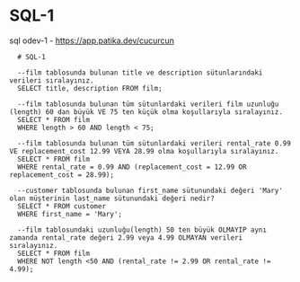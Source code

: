 # SQL-1
sql odev-1 - https://app.patika.dev/cucurcun

      # SQL-1
      
      --film tablosunda bulunan title ve description sütunlarındaki verileri sıralayınız.
      SELECT title, description FROM film;

      --film tablosunda bulunan tüm sütunlardaki verileri film uzunluğu (length) 60 dan büyük VE 75 ten küçük olma koşullarıyla sıralayınız.
      SELECT * FROM film
      WHERE length > 60 AND length < 75;

      --film tablosunda bulunan tüm sütunlardaki verileri rental_rate 0.99 VE replacement_cost 12.99 VEYA 28.99 olma koşullarıyla sıralayınız.
      SELECT * FROM film
      WHERE rental_rate = 0.99 AND (replacement_cost = 12.99 OR replacement_cost = 28.99);

      --customer tablosunda bulunan first_name sütunundaki değeri 'Mary' olan müşterinin last_name sütunundaki değeri nedir?
      SELECT * FROM customer
      WHERE first_name = 'Mary';

      --film tablosundaki uzunluğu(length) 50 ten büyük OLMAYIP aynı zamanda rental_rate değeri 2.99 veya 4.99 OLMAYAN verileri sıralayınız.
      SELECT * FROM film
      WHERE NOT length <50 AND (rental_rate != 2.99 OR rental_rate != 4.99); 



